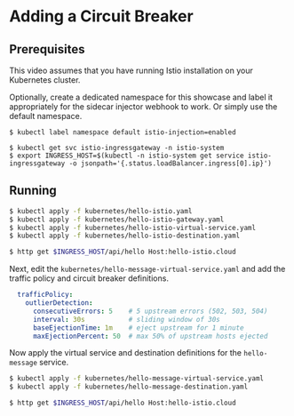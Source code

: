 # Adding a Circuit Breaker

## Prerequisites

This video assumes that you have running Istio installation on your Kubernetes cluster.

Optionally, create a dedicated namespace for this showcase and label it appropriately for the sidecar injector webhook to work. Or simply use the default namespace.

```
$ kubectl label namespace default istio-injection=enabled

$ kubectl get svc istio-ingressgateway -n istio-system
$ export INGRESS_HOST=$(kubectl -n istio-system get service istio-ingressgateway -o jsonpath='{.status.loadBalancer.ingress[0].ip}')
```

## Running

```bash
$ kubectl apply -f kubernetes/hello-istio.yaml
$ kubectl apply -f kubernetes/hello-istio-gateway.yaml
$ kubectl apply -f kubernetes/hello-istio-virtual-service.yaml
$ kubectl apply -f kubernetes/hello-istio-destination.yaml

$ http get $INGRESS_HOST/api/hello Host:hello-istio.cloud
```

Next, edit the `kubernetes/hello-message-virtual-service.yaml` and add the traffic policy and circuit breaker definitions.

```yaml
  trafficPolicy:
    outlierDetection:
      consecutiveErrors: 5    # 5 upstream errors (502, 503, 504)
      interval: 30s           # sliding window of 30s
      baseEjectionTime: 1m    # eject upstream for 1 minute
      maxEjectionPercent: 50  # max 50% of upstream hosts ejected
```

Now apply the virtual service and destination definitions for the `hello-message` service.

```bash
$ kubectl apply -f kubernetes/hello-message-virtual-service.yaml
$ kubectl apply -f kubernetes/hello-message-destination.yaml

$ http get $INGRESS_HOST/api/hello Host:hello-istio.cloud
```